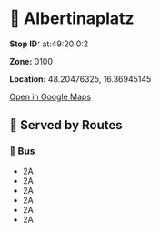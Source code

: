 # 🚉 Albertinaplatz


**Stop ID:** at:49:20:0:2

**Zone:** 0100

**Location:** 48.20476325, 16.36945145

[Open in Google Maps](https://www.google.com/maps?q=48.20476325,16.36945145)

## 🚆 Served by Routes

### 🚌 Bus
- 2A
- 2A
- 2A
- 2A
- 2A
- 2A